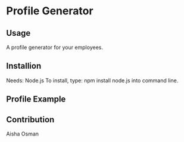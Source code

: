 # Profile Generator

## Usage
A profile generator for your employees.

## Installion
Needs: Node.js
To install, type: npm install node.js into command line.

## Profile Example


## Contribution 

Aisha Osman
